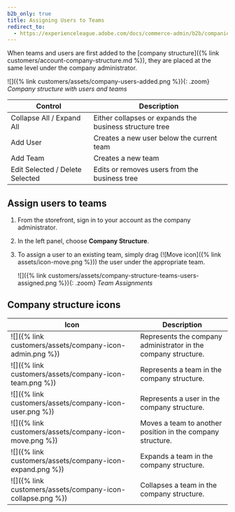 ```yaml
---
b2b_only: true
title: Assigning Users to Teams
redirect_to:
  - https://experienceleague.adobe.com/docs/commerce-admin/b2b/companies/users/account-company-structure.html#assign-users-to-teams
---
```


When teams and users are first added to the [company structure]({% link customers/account-company-structure.md %}), they are placed at the same level under the company administrator.

![]({% link customers/assets/company-users-added.png %}){: .zoom}
_Company structure with users and teams_

|Control|Description|
|--- |--- |
|Collapse All / Expand All |Either collapses or expands the business structure tree|
|Add User|Creates a new user below the current team|
|Add Team|Creates a new team|
|Edit Selected / Delete Selected|Edits or removes users from the business tree|

## Assign users to teams

1. From the storefront, sign in to your account as the company administrator.

1. In the left panel, choose **Company Structure**.

1. To assign a user to an existing team, simply drag (![Move icon]({% link assets/icon-move.png %})) the user under the appropriate team.

   ![]({% link customers/assets/company-structure-teams-users-assigned.png %}){: .zoom}
   _Team Assignments_

## Company structure icons

| Icon                                                        | Description                                                    |
|-------------------------------------------------------------|----------------------------------------------------------------|
| ![]({% link customers/assets/company-icon-admin.png %})     | Represents the company administrator in the company structure. |
| ![]({% link customers/assets/company-icon-team.png %})      | Represents a team in the company structure.                    |
| ![]({% link customers/assets/company-icon-user.png %})      | Represents a user in the company structure.                    |
| ![]({% link customers/assets/company-icon-move.png %})      | Moves a team to another position in the company structure.     |
| ![]({% link customers/assets/company-icon-expand.png %})    | Expands a team in the company structure.                       |
| ![]({% link customers/assets/company-icon-collapse.png %})  | Collapses a team in the company structure.                     |